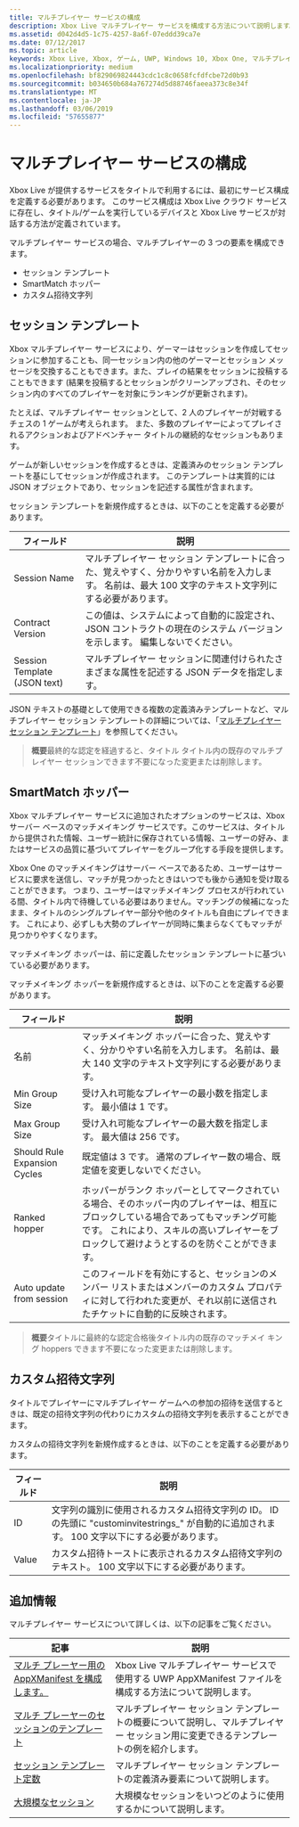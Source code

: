 ```yaml
---
title: マルチプレイヤー サービスの構成
description: Xbox Live マルチプレイヤー サービスを構成する方法について説明します。
ms.assetid: d042d4d5-1c75-4257-8a6f-07eddd39ca7e
ms.date: 07/12/2017
ms.topic: article
keywords: Xbox Live, Xbox, ゲーム, UWP, Windows 10, Xbox One, マルチプレイヤー, サービスの構成, セッション テンプレート, カスタム招待文字列, SmartMatch ホッパー
ms.localizationpriority: medium
ms.openlocfilehash: bf829069824443cdc1c8c0658fcfdfcbe72d0b93
ms.sourcegitcommit: b034650b684a767274d5d88746faeea373c8e34f
ms.translationtype: MT
ms.contentlocale: ja-JP
ms.lasthandoff: 03/06/2019
ms.locfileid: "57655877"
---
```

# <a name="multiplayer-service-configuration"></a>マルチプレイヤー サービスの構成
Xbox Live が提供するサービスをタイトルで利用するには、最初にサービス構成を定義する必要があります。 このサービス構成は Xbox Live クラウド サービスに存在し、タイトル/ゲームを実行しているデバイスと Xbox Live サービスが対話する方法が定義されています。

マルチプレイヤー サービスの場合、マルチプレイヤーの 3 つの要素を構成できます。
* セッション テンプレート
* SmartMatch ホッパー
* カスタム招待文字列

## <a name="session-templates"></a>セッション テンプレート
Xbox マルチプレイヤー サービスにより、ゲーマーはセッションを作成してセッションに参加することも、同一セッション内の他のゲーマーとセッション メッセージを交換することもできます。また、プレイの結果をセッションに投稿することもできます  (結果を投稿するとセッションがクリーンアップされ、そのセッション内のすべてのプレイヤーを対象にランキングが更新されます)。

たとえば、マルチプレイヤー セッションとして、2 人のプレイヤーが対戦するチェスの 1 ゲームが考えられます。 また、多数のプレイヤーによってプレイされるアクションおよびアドベンチャー タイトルの継続的なセッションもあります。

ゲームが新しいセッションを作成するときは、定義済みのセッション テンプレートを基にしてセッションが作成されます。 このテンプレートは実質的には JSON オブジェクトであり、セッションを記述する属性が含まれます。

セッション テンプレートを新規作成するときは、以下のことを定義する必要があります。

| フィールド | 説明 |
| --- | --- |
| Session Name | マルチプレイヤー セッション テンプレートに合った、覚えやすく、分かりやすい名前を入力します。 名前は、最大 100 文字のテキスト文字列にする必要があります。 |
| Contract Version | この値は、システムによって自動的に設定され、JSON コントラクトの現在のシステム バージョンを示します。 編集しないでください。 |
| Session Template (JSON text) | マルチプレイヤー セッションに関連付けられたさまざまな属性を記述する JSON データを指定します。 |

JSON テキストの基礎として使用できる複数の定義済みテンプレートなど、マルチプレイヤー セッション テンプレートの詳細については、「[マルチプレイヤー セッション テンプレート](session-templates.md)」を参照してください。

> **概要**最終的な認定を経過すると、タイトル タイトル内の既存のマルチプレイヤー セッションできます不要になった変更または削除します。

## <a name="smartmatch-hoppers"></a>SmartMatch ホッパー

Xbox マルチプレイヤー サービスに追加されたオプションのサービスは、Xbox サーバー ベースのマッチメイキング サービスです。このサービスは、タイトルから提供された情報、ユーザー統計に保存されている情報、ユーザーの好み、またはサービスの品質に基づいてプレイヤーをグループ化する手段を提供します。

Xbox One のマッチメイキングはサーバー ベースであるため、ユーザーはサービスに要求を送信し、マッチが見つかったときはいつでも後から通知を受け取ることができます。 つまり、ユーザーはマッチメイキング プロセスが行われている間、タイトル内で待機している必要はありません。マッチングの候補になったまま、タイトルのシングルプレイヤー部分や他のタイトルも自由にプレイできます。 これにより、必ずしも大勢のプレイヤーが同時に集まらなくてもマッチが見つかりやすくなります。

マッチメイキング ホッパーは、前に定義したセッション テンプレートに基づいている必要があります。

マッチメイキング ホッパーを新規作成するときは、以下のことを定義する必要があります。

| フィールド | 説明 |
|---|---|
|名前| マッチメイキング ホッパーに合った、覚えやすく、分かりやすい名前を入力します。 名前は、最大 140 文字のテキスト文字列にする必要があります。 |
| Min Group Size | 受け入れ可能なプレイヤーの最小数を指定します。 最小値は 1 です。 |
| Max Group Size | 受け入れ可能なプレイヤーの最大数を指定します。 最大値は 256 です。 |
| Should Rule Expansion Cycles | 既定値は 3 です。 通常のプレイヤー数の場合、既定値を変更しないでください。 |
| Ranked hopper | ホッパーがランク ホッパーとしてマークされている場合、そのホッパー内のプレイヤーは、相互にブロックしている場合であってもマッチング可能です。 これにより、スキルの高いプレイヤーをブロックして避けようとするのを防ぐことができます。 |
| Auto update from session | このフィールドを有効にすると、セッションのメンバー リストまたはメンバーのカスタム プロパティに対して行われた変更が、それ以前に送信されたチケットに自動的に反映されます。 |

> **概要**タイトルに最終的な認定合格後タイトル内の既存のマッチメイ キング hoppers できます不要になった変更または削除します。

## <a name="custom-invite-strings"></a>カスタム招待文字列
タイトルでプレイヤーにマルチプレイヤー ゲームへの参加の招待を送信するときは、既定の招待文字列の代わりにカスタムの招待文字列を表示することができます。

カスタムの招待文字列を新規作成するときは、以下のことを定義する必要があります。

| フィールド | 説明 |
|---|---|
| ID | 文字列の識別に使用されるカスタム招待文字列の ID。 ID の先頭に "custominvitestrings_" が自動的に追加されます。 100 文字以下にする必要があります。 |
| Value | カスタム招待トーストに表示されるカスタム招待文字列のテキスト。 100 文字以下にする必要があります。 |

## <a name="additional-information"></a>追加情報

マルチプレイヤー サービスについて詳しくは、以下の記事をご覧ください。

**記事** | **説明**
--- | ---
[マルチ プレーヤー用の AppXManifest を構成します。](configure-your-appxmanifest-for-multiplayer.md) | Xbox Live マルチプレイヤー サービスで使用する UWP AppXManifest ファイルを構成する方法について説明します。
[マルチ プレーヤーのセッションのテンプレート](session-templates.md) | マルチプレイヤー セッション テンプレートの概要について説明し、マルチプレイヤー セッション用に変更できるテンプレートの例を紹介します。
[セッション テンプレート定数](session-template-constants.md) | マルチプレイヤー セッション テンプレートの定義済み要素について説明します。
[大規模なセッション](large-sessions.md) | 大規模なセッションをいつどのように使用するかについて説明します。
